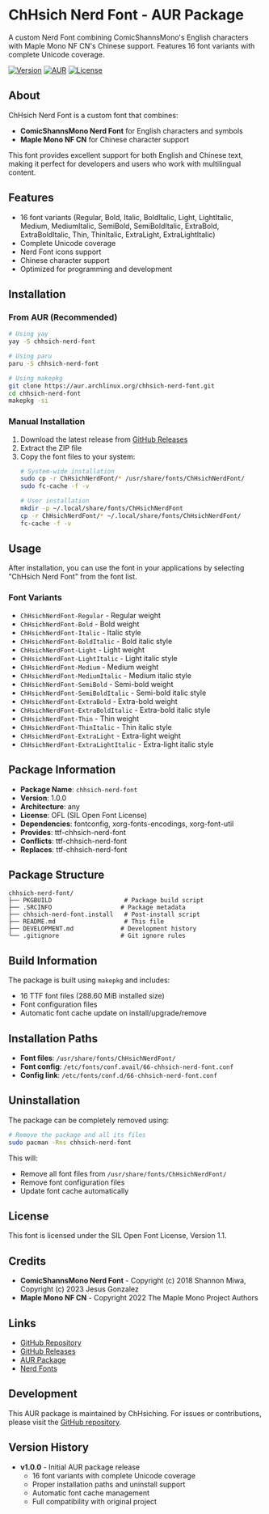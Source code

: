 # ChHsich Nerd Font - AUR Package

A custom Nerd Font combining ComicShannsMono's English characters with Maple Mono NF CN's Chinese support. Features 16 font variants with complete Unicode coverage.

[![Version](https://img.shields.io/badge/version-1.0.0-blue.svg)](https://github.com/ChHsiching/chhsich-nerd-font-aur/releases/tag/v1.0.0)
[![AUR](https://img.shields.io/badge/AUR-chhsich--nerd--font-blue.svg)](https://aur.archlinux.org/packages/chhsich-nerd-font)
[![License](https://img.shields.io/badge/license-OFL-green.svg)](LICENSE)

## About

ChHsich Nerd Font is a custom font that combines:
- **ComicShannsMono Nerd Font** for English characters and symbols
- **Maple Mono NF CN** for Chinese character support

This font provides excellent support for both English and Chinese text, making it perfect for developers and users who work with multilingual content.

## Features

- 16 font variants (Regular, Bold, Italic, BoldItalic, Light, LightItalic, Medium, MediumItalic, SemiBold, SemiBoldItalic, ExtraBold, ExtraBoldItalic, Thin, ThinItalic, ExtraLight, ExtraLightItalic)
- Complete Unicode coverage
- Nerd Font icons support
- Chinese character support
- Optimized for programming and development

## Installation

### From AUR (Recommended)

```bash
# Using yay
yay -S chhsich-nerd-font

# Using paru
paru -S chhsich-nerd-font

# Using makepkg
git clone https://aur.archlinux.org/chhsich-nerd-font.git
cd chhsich-nerd-font
makepkg -si
```

### Manual Installation

1. Download the latest release from [GitHub Releases](https://github.com/ChHsiching/chhsich-nerd-font/releases)
2. Extract the ZIP file
3. Copy the font files to your system:
   ```bash
   # System-wide installation
   sudo cp -r ChHsichNerdFont/* /usr/share/fonts/ChHsichNerdFont/
   sudo fc-cache -f -v
   
   # User installation
   mkdir -p ~/.local/share/fonts/ChHsichNerdFont
   cp -r ChHsichNerdFont/* ~/.local/share/fonts/ChHsichNerdFont/
   fc-cache -f -v
   ```

## Usage

After installation, you can use the font in your applications by selecting "ChHsich Nerd Font" from the font list.

### Font Variants

- `ChHsichNerdFont-Regular` - Regular weight
- `ChHsichNerdFont-Bold` - Bold weight
- `ChHsichNerdFont-Italic` - Italic style
- `ChHsichNerdFont-BoldItalic` - Bold italic style
- `ChHsichNerdFont-Light` - Light weight
- `ChHsichNerdFont-LightItalic` - Light italic style
- `ChHsichNerdFont-Medium` - Medium weight
- `ChHsichNerdFont-MediumItalic` - Medium italic style
- `ChHsichNerdFont-SemiBold` - Semi-bold weight
- `ChHsichNerdFont-SemiBoldItalic` - Semi-bold italic style
- `ChHsichNerdFont-ExtraBold` - Extra-bold weight
- `ChHsichNerdFont-ExtraBoldItalic` - Extra-bold italic style
- `ChHsichNerdFont-Thin` - Thin weight
- `ChHsichNerdFont-ThinItalic` - Thin italic style
- `ChHsichNerdFont-ExtraLight` - Extra-light weight
- `ChHsichNerdFont-ExtraLightItalic` - Extra-light italic style

## Package Information

- **Package Name**: `chhsich-nerd-font`
- **Version**: 1.0.0
- **Architecture**: any
- **License**: OFL (SIL Open Font License)
- **Dependencies**: fontconfig, xorg-fonts-encodings, xorg-font-util
- **Provides**: ttf-chhsich-nerd-font
- **Conflicts**: ttf-chhsich-nerd-font
- **Replaces**: ttf-chhsich-nerd-font

## Package Structure

```
chhsich-nerd-font/
├── PKGBUILD                    # Package build script
├── .SRCINFO                   # Package metadata
├── chhsich-nerd-font.install   # Post-install script
├── README.md                   # This file
├── DEVELOPMENT.md             # Development history
└── .gitignore                 # Git ignore rules
```

## Build Information

The package is built using `makepkg` and includes:

- 16 TTF font files (288.60 MiB installed size)
- Font configuration files
- Automatic font cache update on install/upgrade/remove

## Installation Paths

- **Font files**: `/usr/share/fonts/ChHsichNerdFont/`
- **Font config**: `/etc/fonts/conf.avail/66-chhsich-nerd-font.conf`
- **Config link**: `/etc/fonts/conf.d/66-chhsich-nerd-font.conf`

## Uninstallation

The package can be completely removed using:

```bash
# Remove the package and all its files
sudo pacman -Rns chhsich-nerd-font
```

This will:
- Remove all font files from `/usr/share/fonts/ChHsichNerdFont/`
- Remove font configuration files
- Update font cache automatically

## License

This font is licensed under the SIL Open Font License, Version 1.1.

## Credits

- **ComicShannsMono Nerd Font** - Copyright (c) 2018 Shannon Miwa, Copyright (c) 2023 Jesus Gonzalez
- **Maple Mono NF CN** - Copyright 2022 The Maple Mono Project Authors

## Links

- [GitHub Repository](https://github.com/ChHsiching/chhsich-nerd-font)
- [GitHub Releases](https://github.com/ChHsiching/chhsich-nerd-font/releases)
- [AUR Package](https://aur.archlinux.org/packages/chhsich-nerd-font)
- [Nerd Fonts](https://www.nerdfonts.com/)

## Development

This AUR package is maintained by ChHsiching. For issues or contributions, please visit the [GitHub repository](https://github.com/ChHsiching/chhsich-nerd-font).

## Version History

- **v1.0.0** - Initial AUR package release
  - 16 font variants with complete Unicode coverage
  - Proper installation paths and uninstall support
  - Automatic font cache management
  - Full compatibility with original project 
